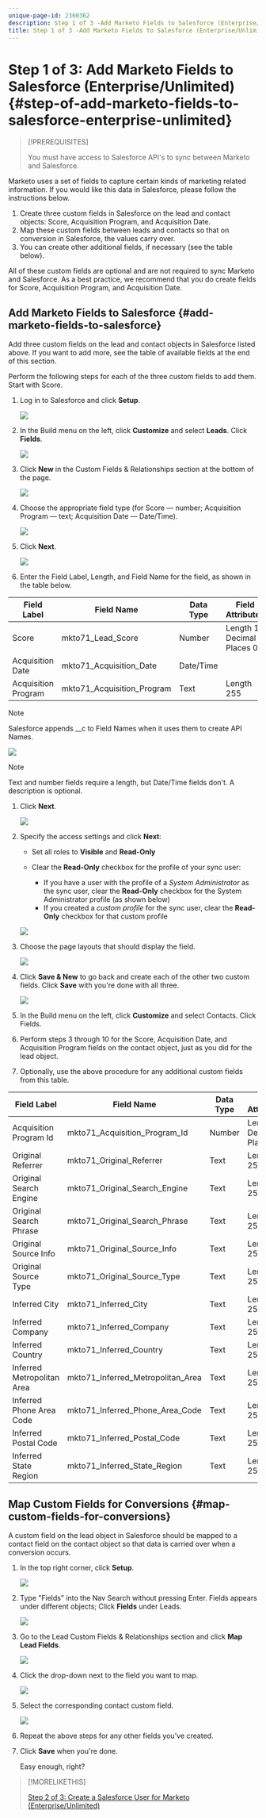 ```yaml
---
unique-page-id: 2360362
description: Step 1 of 3 -Add Marketo Fields to Salesforce (Enterprise/Unlimited) - Marketo Docs - Product Documentation
title: Step 1 of 3 -Add Marketo Fields to Salesforce (Enterprise/Unlimited)
---
```


# Step 1 of 3: Add Marketo Fields to Salesforce (Enterprise/Unlimited) {#step-of-add-marketo-fields-to-salesforce-enterprise-unlimited}

>[!PREREQUISITES]
>
>You must have access to Salesforce API's to sync between Marketo and Salesforce.

Marketo uses a set of fields to capture certain kinds of marketing related information. If you would like this data in Salesforce, please follow the instructions below.

1. Create three custom fields in Salesforce on the lead and contact objects: Score, Acquisition Program, and Acquisition Date. 
1. Map these custom fields between leads and contacts so that on conversion in Salesforce, the values carry over.
1. You can create other additional fields, if necessary (see the table below).

All of these custom fields are optional and are not required to sync Marketo and Salesforce. As a best practice, we recommend that you do create fields for Score, Acquisition Program, and Acquisition Date.

## Add Marketo Fields to Salesforce {#add-marketo-fields-to-salesforce}

Add three custom fields on the lead and contact objects in Salesforce listed above. If you want to add more, see the table of available fields at the end of this section.

Perform the following steps for each of the three custom fields to add them. Start with Score.

1. Log in to Salesforce and click **Setup**.

   ![](assets/image2016-5-23-13-3a15-3a21.png)

1. In the Build menu on the left, click **Customize** and select **Leads**. Click **Fields**.

   ![](assets/image2016-5-23-13-3a20-3a5.png)

1. Click **New** in the Custom Fields & Relationships section at the bottom of the page.

   ![](assets/image2016-5-26-14-3a41-3a40.png)

1. Choose the appropriate field type (for Score — number; Acquisition Program — text; Acquisition Date — Date/Time).

   ![](assets/choose-field-type-2-hand.png)

1. Click **Next**.

   ![](assets/image2016-5-26-14-3a51-3a14.png)

1. Enter the Field Label, Length, and Field Name for the field, as shown in the table below.

<table> 
 <thead> 
  <tr> 
   <th> 
    <div>
      Field Label 
    </div></th> 
   <th> 
    <div>
      Field Name 
    </div></th> 
   <th> 
    <div>
      Data Type 
    </div></th> 
   <th> 
    <div>
      Field Attributes 
    </div></th> 
  </tr> 
 </thead> 
 <tbody> 
  <tr> 
   <td>Score</td> 
   <td>mkto71_Lead_Score</td> 
   <td>Number</td> 
   <td>Length 10<br>Decimal Places 0 </td> 
  </tr> 
  <tr> 
   <td>Acquisition Date</td> 
   <td>mkto71_Acquisition_Date</td> 
   <td>Date/Time</td> 
   <td> </td> 
  </tr> 
  <tr> 
   <td>Acquisition Program</td> 
   <td>mkto71_Acquisition_Program</td> 
   <td>Text</td> 
   <td>Length 255</td> 
  </tr> 
 </tbody> 
</table>

>[!NOTE]
>
>Salesforce appends __c to Field Names when it uses them to create API Names.

![](assets/image2016-5-26-14-3a55-3a33.png)

>[!NOTE]
>
>Text and number fields require a length, but Date/Time fields don't. A description is optional.

1. Click **Next**.

   ![](assets/image2016-5-23-14-3a50-3a5.png)

1. Specify the access settings and click **Next**:

   * Set all roles to **Visible** and **Read-Only**

   * Clear the **Read-Only** checkbox for the profile of your sync user:

      * If you have a user with the profile of a _System Administrator_ as the sync user, clear the **Read-Only** checkbox for the System Administrator profile (as shown below)
      * If you created a _custom profile_ for the sync user, clear the **Read-Only** checkbox for that custom profile

   ![](assets/image2016-6-30-9-3a25-3a4.png)

1. Choose the page layouts that should display the field.

   ![](assets/image2016-5-26-15-3a14-3a45.png)

1. Click **Save & New** to go back and create each of the other two custom fields. Click **Save** with you're done with all three.

   ![](assets/image2016-5-23-15-3a8-3a43.png)

1. In the Build menu on the left, click **Customize** and select Contacts. Click Fields.
1. Perform steps 3 through 10 for the Score, Acquisition Date, and Acquisition Program fields on the contact object, just as you did for the lead object.
1. Optionally, use the above procedure for any additional custom fields from this table.

<table> 
 <thead> 
  <tr> 
   <th> 
    <div>
      Field Label 
    </div></th> 
   <th> 
    <div>
      Field Name 
    </div></th> 
   <th> 
    <div>
      Data Type 
    </div></th> 
   <th> 
    <div>
      Field Attributes 
    </div></th> 
  </tr> 
 </thead> 
 <tbody> 
  <tr> 
   <td>Acquisition Program Id</td> 
   <td>mkto71_Acquisition_Program_Id</td> 
   <td>Number</td> 
   <td>Length 18<br>Decimal Places 0 </td> 
  </tr> 
  <tr> 
   <td>Original Referrer</td> 
   <td>mkto71_Original_Referrer</td> 
   <td>Text</td> 
   <td>Length 255</td> 
  </tr> 
  <tr> 
   <td>Original Search Engine</td> 
   <td>mkto71_Original_Search_Engine</td> 
   <td>Text</td> 
   <td>Length 255</td> 
  </tr> 
  <tr> 
   <td>Original Search Phrase</td> 
   <td>mkto71_Original_Search_Phrase</td> 
   <td>Text</td> 
   <td>Length 255</td> 
  </tr> 
  <tr> 
   <td>Original Source Info</td> 
   <td>mkto71_Original_Source_Info</td> 
   <td>Text</td> 
   <td>Length 255</td> 
  </tr> 
  <tr> 
   <td>Original Source Type</td> 
   <td>mkto71_Original_Source_Type</td> 
   <td>Text</td> 
   <td>Length 255</td> 
  </tr> 
  <tr> 
   <td>Inferred City</td> 
   <td>mkto71_Inferred_City</td> 
   <td>Text</td> 
   <td>Length 255</td> 
  </tr> 
  <tr> 
   <td>Inferred Company</td> 
   <td>mkto71_Inferred_Company</td> 
   <td>Text</td> 
   <td>Length 255</td> 
  </tr> 
  <tr> 
   <td>Inferred Country</td> 
   <td>mkto71_Inferred_Country</td> 
   <td>Text</td> 
   <td>Length 255</td> 
  </tr> 
  <tr> 
   <td>Inferred Metropolitan Area</td> 
   <td>mkto71_Inferred_Metropolitan_Area</td> 
   <td>Text</td> 
   <td>Length 255</td> 
  </tr> 
  <tr> 
   <td>Inferred Phone Area Code</td> 
   <td>mkto71_Inferred_Phone_Area_Code</td> 
   <td>Text</td> 
   <td>Length 255</td> 
  </tr> 
  <tr> 
   <td>Inferred Postal Code</td> 
   <td>mkto71_Inferred_Postal_Code</td> 
   <td>Text</td> 
   <td>Length 255</td> 
  </tr> 
  <tr> 
   <td>Inferred State Region</td> 
   <td>mkto71_Inferred_State_Region</td> 
   <td>Text</td> 
   <td>Length 255</td> 
  </tr> 
 </tbody> 
</table>

## Map Custom Fields for Conversions {#map-custom-fields-for-conversions}

A custom field on the lead object in Salesforce should be mapped to a contact field on the contact object so that data is carried over when a conversion occurs.  

1. In the top right corner, click **Setup**.

   ![](assets/image2016-5-26-16-3a34-3a0.png)

1. Type "Fields" into the Nav Search without pressing Enter. Fields appears under different objects; Click **Fields** under Leads.

   ![](assets/image2016-5-26-16-3a36-3a32.png)

1. Go to the Lead Custom Fields & Relationships section and click **Map Lead Fields**.

   ![](assets/image2016-5-26-16-3a39-3a29.png)

1. Click the drop-down next to the field you want to map.

   ![](assets/image2016-5-26-16-3a49-3a53.png)

1. Select the corresponding contact custom field.

   ![](assets/image2016-5-26-16-3a56-3a23.png)

1. Repeat the above steps for any other fields you've created.

1. Click **Save** when you're done.

   Easy enough, right?

>[!MORELIKETHIS]
>
>[Step 2 of 3: Create a Salesforce User for Marketo (Enterprise/Unlimited)](/help/marketo/product-docs/crm-sync/salesforce-sync/setup/enterprise-unlimited-edition/step-2-of-3-create-a-salesforce-user-for-marketo-enterprise-unlimited.md)
